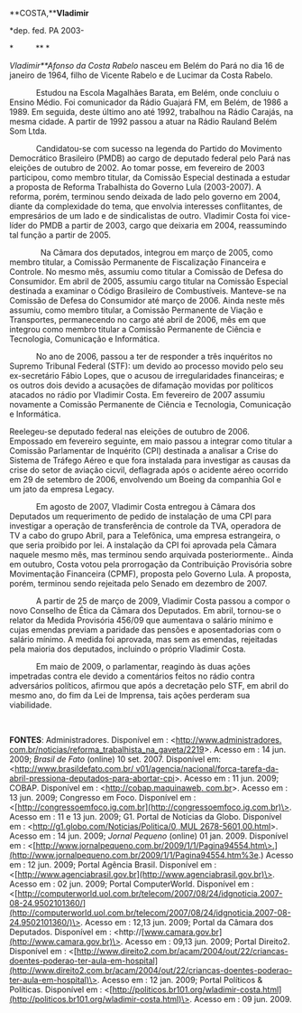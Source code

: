 **COSTA,****Vladimir**

\*dep. fed. PA 2003-

*          ** *

*Vladimir**Afonso da Costa Rabelo* nasceu em Belém do Pará no dia 16 de
janeiro de 1964, filho de Vicente Rabelo e de Lucimar da Costa Rabelo.

            Estudou na Escola Magalhães Barata, em Belém, onde concluiu
o Ensino Médio. Foi comunicador da Rádio Guajará FM, em Belém, de 1986 a
1989. Em seguida, deste último ano até 1992, trabalhou na Rádio Carajás,
na mesma cidade. A partir de 1992 passou a atuar na Rádio Rauland Belém
Som Ltda.

            Candidatou-se com sucesso na legenda do Partido do Movimento
Democrático Brasileiro (PMDB) ao cargo de deputado federal pelo Pará nas
eleições de outubro de 2002. Ao tomar posse, em fevereiro de 2003
participou, como membro titular, da Comissão Especial destinada a
estudar a proposta de Reforma Trabalhista do Governo Lula (2003-2007). A
reforma, porém, terminou sendo deixada de lado pelo governo em 2004,
diante da complexidade do tema, que envolvia interesses conflitantes, de
empresários de um lado e de sindicalistas de outro. Vladimir Costa foi
vice-líder do PMDB a partir de 2003, cargo que deixaria em 2004,
reassumindo tal função a partir de 2005.

              Na Câmara dos deputados, integrou em março de 2005, como
membro titular, a Comissão Permanente de Fiscalização Financeira e
Controle. No mesmo mês, assumiu como titular a Comissão de Defesa do
Consumidor. Em abril de 2005, assumiu cargo titular na Comissão Especial
destinada a examinar o Código Brasileiro de Combustíveis. Manteve-se na
Comissão de Defesa do Consumidor até março de 2006. Ainda neste mês
assumiu, como membro titular, a Comissão Permanente de Viação e
Transportes, permanecendo no cargo até abril de 2006, mês em que
integrou como membro titular a Comissão Permanente de Ciência e
Tecnologia, Comunicação e Informática.

            No ano de 2006, passou a ter de responder a três inquéritos
no Supremo Tribunal Federal (STF): um devido ao processo movido pelo seu
ex-secretário Fábio Lopes, que o acusou de irregularidades financeiras;
e os outros dois devido a acusações de difamação movidas por políticos
atacados no rádio por Vladimir Costa. Em fevereiro de 2007 assumiu
novamente a Comissão Permanente de Ciência e Tecnologia, Comunicação e
Informática.

Reelegeu-se deputado federal nas eleições de outubro de 2006. Empossado
em fevereiro seguinte, em maio passou a integrar como titular a Comissão
Parlamentar de Inquérito (CPI) destinada a analisar a Crise do Sistema
de Tráfego Aéreo e que fora instalada para investigar as causas da crise
do setor de aviação cicvil, deflagrada após o acidente aéreo ocorrido em
29 de setembro de 2006, envolvendo um Boeing da companhia Gol e um jato
da empresa Legacy.

            Em agosto de 2007, Vladimir Costa entregou à Câmara dos
Deputados um requerimento de pedido de instalação de uma CPI para
investigar a operação de transferência de controle da TVA, operadora de
TV a cabo do grupo Abril, para a Telefônica, uma empresa estrangeira, o
que seria proibido por lei. A instalação da CPI foi aprovada pela Câmara
naquele mesmo mês, mas terminou sendo arquivada posteriormente.. Ainda
em outubro, Costa votou pela prorrogação da Contribuição Provisória
sobre Movimentação Financeira (CPMF), proposta pelo Governo Lula. A
proposta, porém, terminou sendo rejeitada pelo Senado em dezembro de
2007.

            A partir de 25 de março de 2009, Vladimir Costa passou a
compor o novo Conselho de Ética da Câmara dos Deputados. Em abril,
tornou-se o relator da Medida Provisória 456/09 que aumentava o salário
mínimo e cujas emendas previam a paridade das pensões e aposentadorias
com o salário mínimo. A medida foi aprovada, mas sem as emendas,
rejeitadas pela maioria dos deputados, incluindo o próprio Vladimir
Costa.

            Em maio de 2009, o parlamentar, reagindo às duas ações
impetradas contra ele devido a comentários feitos no rádio contra
adversários políticos, afirmou que após a decretação pelo STF, em abril
do mesmo ano, do fim da Lei de Imprensa, tais ações perderam sua
viabilidade.

                         

**FONTES**: Administradores. Disponível em :
\<[http://www.administradores.
com.br/noticias/reforma\_trabalhista\_na\_gaveta/2219](http://www.administradores.%20com.br/noticias/reforma_trabalhista_na_gaveta/2219)\>.
Acesso em : 14 jun. 2009; *Brasil de Fato* (online) 10 set. 2007.
Disponível em: \<[http://www.brasildefato.com.br/
v01/agencia/nacional/forca-tarefa-da-abril-pressiona-deputados-para-abortar-cpi](http://www.brasildefato.com.br/%20v01/agencia/nacional/forca-tarefa-da-abril-pressiona-deputados-para-abortar-cpi)\>.
Acesso em : 11 jun. 2009; COBAP. Disponível em :
\<[http://cobap.maquinaweb.
com.br](http://cobap.maquinaweb.%20com.br)\>. Acesso em : 13 jun. 2009;
Congresso em Foco. Disponível em :
\<[http://congressoemfoco.ig.com.br](http://congressoemfoco.ig.com.br)\>.
Acesso em : 11 e 13 jun. 2009; G1. Portal de Notícias da Globo.
Disponível em : \<[http://g1.globo.com/Noticias/Politica/0,,MUL
2678-5601,00.html](http://g1.globo.com/Noticias/Politica/0,,MUL%202678-5601,00.html)\>.
Acesso em : 14 jun. 2009; *Jornal Pequeno* (online) 01 jan. 2009.
Disponível em :
\<[http://www.jornalpequeno.com.br/2009/1/1/Pagina94554.htm\>.](http://www.jornalpequeno.com.br/2009/1/1/Pagina94554.htm%3e.)
Acesso em : 12 jun. 2009; Portal Agência Brasil. Disponível em :
\<[http://www.agenciabrasil.gov.br](http://www.agenciabrasil.gov.br)\>.
Acesso em : 02 jun. 2009; Portal ComputerWorld. Disponível em :
\<[http://computerworld.uol.com.br/telecom/2007/08/24/idgnoticia.2007-08-24.9502101360/](http://computerworld.uol.com.br/telecom/2007/08/24/idgnoticia.2007-08-24.9502101360/)\>.
Acesso em : 12,13 jun. 2009; Portal da Câmara dos Deputados. Disponível
em : \<http://[www.camara.gov.br](http://www.camara.gov.br)\>. Acesso em
: 09,13 jun. 2009; Portal Direito2. Disponível em :
\<[http://www.direito2.com.br/acam/2004/out/22/criancas-doentes-poderao-ter-aula-em-hospital](http://www.direito2.com.br/acam/2004/out/22/criancas-doentes-poderao-ter-aula-em-hospital)\>.
Acesso em : 12 jan. 2009; Portal Políticos & Políticas. Disponível em :
\<[http://politicos.br101.org/wladimir-costa.html](http://politicos.br101.org/wladimir-costa.html)\>.
Acesso em : 09 jun. 2009.

 

 

 

 

 

 

 

 

 

 
